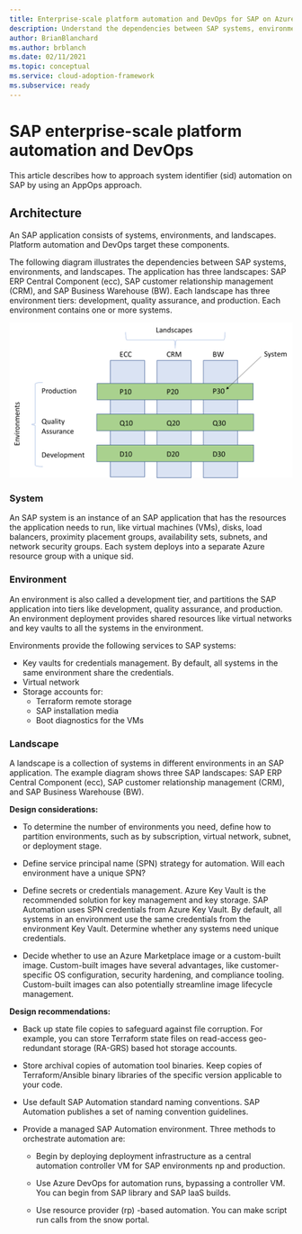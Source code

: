 ```yaml
---
title: Enterprise-scale platform automation and DevOps for SAP on Azure
description: Understand the dependencies between SAP systems, environments, and landscapes to automate application deployments and management.
author: BrianBlanchard
ms.author: brblanch
ms.date: 02/11/2021
ms.topic: conceptual
ms.service: cloud-adoption-framework
ms.subservice: ready
---
```


# SAP enterprise-scale platform automation and DevOps

This article describes how to approach system identifier (sid) automation on SAP by using an AppOps approach.

## Architecture

An SAP application consists of systems, environments, and landscapes. Platform automation and DevOps target these components.

The following diagram illustrates the dependencies between SAP systems, environments, and landscapes. The application has three landscapes: SAP ERP Central Component (ecc), SAP customer relationship management (CRM), and SAP Business Warehouse (BW). Each landscape has three environment tiers: development, quality assurance, and production. Each environment contains one or more systems.

![Diagram showing architectural dependencies between SAP systems, environments, and landscapes.](media/architectural-principles.png)

### System

An SAP system is an instance of an SAP application that has the resources the application needs to run, like virtual machines (VMs), disks, load balancers, proximity placement groups, availability sets, subnets, and network security groups. Each system deploys into a separate Azure resource group with a unique sid.

### Environment

An environment is also called a development tier, and partitions the SAP application into tiers like development, quality assurance, and production. An environment deployment provides shared resources like virtual networks and key vaults to all the systems in the environment.

Environments provide the following services to SAP systems:

- Key vaults for credentials management. By default, all systems in the same environment share the credentials.
- Virtual network
- Storage accounts for:
  - Terraform remote storage
  - SAP installation media
  - Boot diagnostics for the VMs

### Landscape

A landscape is a collection of systems in different environments in an SAP application. The example diagram shows three SAP landscapes: SAP ERP Central Component (ecc), SAP customer relationship management (CRM), and SAP Business Warehouse (BW).

**Design considerations:**

- To determine the number of environments you need, define how to partition environments, such as by subscription, virtual network, subnet, or deployment stage.

- Define service principal name (SPN) strategy for automation. Will each environment have a unique SPN?

- Define secrets or credentials management. Azure Key Vault is the recommended solution for key management and key storage. SAP Automation uses SPN credentials from Azure Key Vault. By default, all systems in an environment use the same credentials from the environment Key Vault. Determine whether any systems need unique credentials.

- Decide whether to use an Azure Marketplace image or a custom-built image. Custom-built images have several advantages, like customer-specific OS configuration, security hardening, and compliance tooling. Custom-built images can also potentially streamline image lifecycle management.

**Design recommendations:**

- Back up state file copies to safeguard against file corruption. For example, you can store Terraform state files on read-access geo-redundant storage (RA-GRS) based hot storage accounts.

- Store archival copies of automation tool binaries. Keep copies of Terraform/Ansible binary libraries of the specific version applicable to your code.

- Use default SAP Automation standard naming conventions. SAP Automation publishes a set of naming convention guidelines.

- Provide a managed SAP Automation environment. Three methods to orchestrate automation are:

  - Begin by deploying deployment infrastructure as a central automation controller VM for SAP environments np and production.

  - Use Azure DevOps for automation runs, bypassing a controller VM. You can begin from SAP library and SAP IaaS builds.

  - Use resource provider (rp) -based automation. You can make script run calls from the snow portal.
